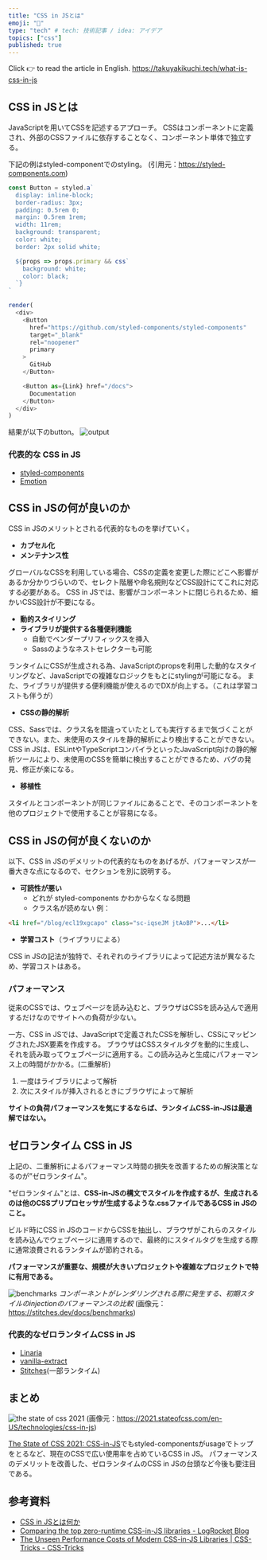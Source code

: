 ```yaml
---
title: "CSS in JSとは"
emoji: "💅"
type: "tech" # tech: 技術記事 / idea: アイデア
topics: ["css"]
published: true
---
```

Click 👉 to read the article in English. https://takuyakikuchi.tech/what-is-css-in-js

## CSS in JSとは

JavaScriptを用いてCSSを記述するアプローチ。
CSSはコンポーネントに定義され、外部のCSSファイルに依存することなく、コンポーネント単体で独立する。

下記の例はstyled-componentでのstyling。
(引用元：https://styled-components.com)
```js
const Button = styled.a`
  display: inline-block;
  border-radius: 3px;
  padding: 0.5rem 0;
  margin: 0.5rem 1rem;
  width: 11rem;
  background: transparent;
  color: white;
  border: 2px solid white;

  ${props => props.primary && css`
    background: white;
    color: black;
  `}
`

render(
  <div>
    <Button
      href="https://github.com/styled-components/styled-components"
      target="_blank"
      rel="noopener"
      primary
    >
      GitHub
    </Button>

    <Button as={Link} href="/docs">
      Documentation
    </Button>
  </div>
)
```
結果が以下のbutton。
![output](https://storage.googleapis.com/zenn-user-upload/325376a56608-20220717.png)

### 代表的な CSS in JS

- [styled-components](https://styled-components.com/)
- [Emotion](https://emotion.sh/docs/introduction)

## CSS in JSの何が良いのか

CSS in JSのメリットとされる代表的なものを挙げていく。

- **カプセル化**
- **メンテナンス性**

グローバルなCSSを利用している場合、CSSの定義を変更した際にどこへ影響があるか分かりづらいので、セレクト階層や命名規則などCSS設計にてこれに対応する必要がある。
CSS in JSでは、影響がコンポーネントに閉じられるため、細かいCSS設計が不要になる。

- **動的スタイリング**
- **ライブラリが提供する各種便利機能**
  - 自動でベンダープリフィックスを挿入
  - Sassのようなネストセレクターも可能

ランタイムにCSSが生成される為、JavaScriptのpropsを利用した動的なスタイリングなど、JavaScriptでの複雑なロジックをもとにstylingが可能になる。
また、ライブラリが提供する便利機能が使えるのでDXが向上する。（これは学習コストも伴うが）

- **CSSの静的解析**

CSS、Sassでは、クラス名を間違っていたとしても実行するまで気づくことができない。また、未使用のスタイルを静的解析により検出することができない。
CSS in JSは、ESLintやTypeScriptコンパイラといったJavaScript向けの静的解析ツールにより、未使用のCSSを簡単に検出することができるため、バグの発見、修正が楽になる。

- **移植性**

スタイルとコンポーネントが同じファイルにあることで、そのコンポーネントを他のプロジェクトで使用することが容易になる。

## CSS in JSの何が良くないのか

以下、CSS in JSのデメリットの代表的なものをあげるが、パフォーマンスが一番大きな点になるので、セクションを別に説明する。

- **可読性が悪い**
  - どれが styled-components かわからなくなる問題
  - クラス名が読めない
例：
```html
<li href="/blog/ecl19xgcapo" class="sc-iqseJM jtAoBP">...</li>
```

- **学習コスト**（ライブラリによる）

CSS in JSの記法が独特で、それぞれのライブラリによって記述方法が異なるため、学習コストはある。

### パフォーマンス

従来のCSSでは、ウェブページを読み込むと、ブラウザはCSSを読み込んで適用するだけなのでサイトへの負荷が少ない。

一方、CSS in JSでは、JavaScriptで定義されたCSSを解析し、CSSにマッピングされたJSX要素を作成する。
ブラウザはCSSスタイルタグを動的に生成し、それを読み取ってウェブページに適用する。この読み込みと生成にパフォーマンス上の時間がかかる。(二重解析)
1. 一度はライブラリによって解析
2. 次にスタイルが挿入されるときにブラウザによって解析

**サイトの負荷パフォーマンスを気にするならば、ランタイムCSS-in-JSは最適解ではない。**

## ゼロランタイム CSS in JS

上記の、二重解析によるパフォーマンス時間の損失を改善するための解決策となるのが”ゼロランタイム"。

"ゼロランタイム"とは、**CSS-in-JSの構文でスタイルを作成するが、生成されるのは他のCSSプリプロセッサが生成するような.cssファイルであるCSS in JSのこと。**

ビルド時にCSS in JSのコードからCSSを抽出し、ブラウザがこれらのスタイルを読み込んでウェブページに適用するので、最終的にスタイルタグを生成する際に通常浪費されるランタイムが節約される。

**パフォーマンスが重要な、規模が大きいプロジェクトや複雑なプロジェクトで特に有用である。**

![benchmarks](https://storage.googleapis.com/zenn-user-upload/88dff6023795-20220717.png)
*コンポーネントがレンダリングされる際に発生する、初期スタイルのinjectionのパフォーマンスの比較*
(画像元：https://stitches.dev/docs/benchmarks)

### 代表的なゼロランタイムCSS in JS

- [Linaria](https://linaria.dev/)
- [vanilla-extract](https://vanilla-extract.style/)
- [Stitches](https://stitches.dev/)(一部ランタイム)

## まとめ

![the state of css 2021](https://storage.googleapis.com/zenn-user-upload/56096db36dfa-20220717.png)
(画像元：https://2021.stateofcss.com/en-US/technologies/css-in-js)

[The State of CSS 2021: CSS-in-JS](https://2021.stateofcss.com/en-US/technologies/css-in-js)でもstyled-componentsがusageでトップをとるなど、現在のCSSで広い使用率を占めているCSS in JS。
パフォーマンスのデメリットを改善した、ゼロランタイムのCSS in JSの台頭など今後も要注目である。

## 参考資料

- [CSS in JSとは何か](https://b.0218.jp/202202182358.html)
- [Comparing the top zero-runtime CSS-in-JS libraries - LogRocket Blog](https://blog.logrocket.com/comparing-the-top-zero-runtime-css-in-js-libraries/)
- [The Unseen Performance Costs of Modern CSS-in-JS Libraries | CSS-Tricks - CSS-Tricks](https://css-tricks.com/the-unseen-performance-costs-of-modern-css-in-js-libraries/)


